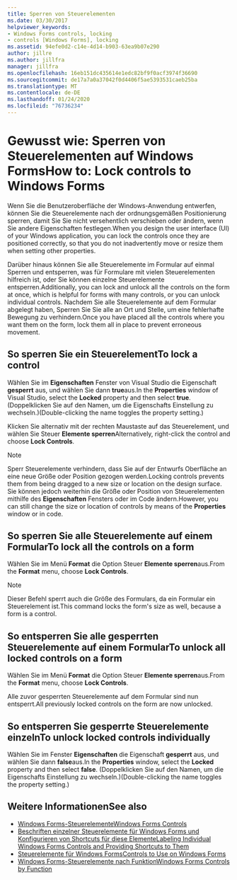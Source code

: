 ```yaml
---
title: Sperren von Steuerelementen
ms.date: 03/30/2017
helpviewer_keywords:
- Windows Forms controls, locking
- controls [Windows Forms], locking
ms.assetid: 94efe0d2-c14e-4d14-b903-63ea9b07e290
author: jillre
ms.author: jillfra
manager: jillfra
ms.openlocfilehash: 16eb151dc435614e1edc82bf9f0acf3974f36690
ms.sourcegitcommit: de17a7a0a37042f0d4406f5ae5393531caeb25ba
ms.translationtype: MT
ms.contentlocale: de-DE
ms.lasthandoff: 01/24/2020
ms.locfileid: "76736234"
---
```

# <a name="how-to-lock-controls-to-windows-forms"></a><span data-ttu-id="7b7b4-102">Gewusst wie: Sperren von Steuerelementen auf Windows Forms</span><span class="sxs-lookup"><span data-stu-id="7b7b4-102">How to: Lock controls to Windows Forms</span></span>

<span data-ttu-id="7b7b4-103">Wenn Sie die Benutzeroberfläche der Windows-Anwendung entwerfen, können Sie die Steuerelemente nach der ordnungsgemäßen Positionierung sperren, damit Sie Sie nicht versehentlich verschieben oder ändern, wenn Sie andere Eigenschaften festlegen.</span><span class="sxs-lookup"><span data-stu-id="7b7b4-103">When you design the user interface (UI) of your Windows application, you can lock the controls once they are positioned correctly, so that you do not inadvertently move or resize them when setting other properties.</span></span>

<span data-ttu-id="7b7b4-104">Darüber hinaus können Sie alle Steuerelemente im Formular auf einmal Sperren und entsperren, was für Formulare mit vielen Steuerelementen hilfreich ist, oder Sie können einzelne Steuerelemente entsperren.</span><span class="sxs-lookup"><span data-stu-id="7b7b4-104">Additionally, you can lock and unlock all the controls on the form at once, which is helpful for forms with many controls, or you can unlock individual controls.</span></span> <span data-ttu-id="7b7b4-105">Nachdem Sie alle Steuerelemente auf dem Formular abgelegt haben, Sperren Sie Sie alle an Ort und Stelle, um eine fehlerhafte Bewegung zu verhindern.</span><span class="sxs-lookup"><span data-stu-id="7b7b4-105">Once you have placed all the controls where you want them on the form, lock them all in place to prevent erroneous movement.</span></span>

## <a name="to-lock-a-control"></a><span data-ttu-id="7b7b4-106">So sperren Sie ein Steuerelement</span><span class="sxs-lookup"><span data-stu-id="7b7b4-106">To lock a control</span></span>

<span data-ttu-id="7b7b4-107">Wählen Sie im **Eigenschaften** Fenster von Visual Studio die Eigenschaft **gesperrt** aus, und wählen Sie dann **true**aus.</span><span class="sxs-lookup"><span data-stu-id="7b7b4-107">In the **Properties** window of Visual Studio, select the **Locked** property and then select **true**.</span></span> <span data-ttu-id="7b7b4-108">(Doppelklicken Sie auf den Namen, um die Eigenschafts Einstellung zu wechseln.)</span><span class="sxs-lookup"><span data-stu-id="7b7b4-108">(Double-clicking the name toggles the property setting.)</span></span>

<span data-ttu-id="7b7b4-109">Klicken Sie alternativ mit der rechten Maustaste auf das Steuerelement, und wählen Sie Steuer **Elemente sperren**</span><span class="sxs-lookup"><span data-stu-id="7b7b4-109">Alternatively, right-click the control and choose **Lock Controls**.</span></span>

> [!NOTE]
> <span data-ttu-id="7b7b4-110">Sperr Steuerelemente verhindern, dass Sie auf der Entwurfs Oberfläche an eine neue Größe oder Position gezogen werden.</span><span class="sxs-lookup"><span data-stu-id="7b7b4-110">Locking controls prevents them from being dragged to a new size or location on the design surface.</span></span> <span data-ttu-id="7b7b4-111">Sie können jedoch weiterhin die Größe oder Position von Steuerelementen mithilfe des **Eigenschaften** Fensters oder im Code ändern.</span><span class="sxs-lookup"><span data-stu-id="7b7b4-111">However, you can still change the size or location of controls by means of the **Properties** window or in code.</span></span>

## <a name="to-lock-all-the-controls-on-a-form"></a><span data-ttu-id="7b7b4-112">So sperren Sie alle Steuerelemente auf einem Formular</span><span class="sxs-lookup"><span data-stu-id="7b7b4-112">To lock all the controls on a form</span></span>

<span data-ttu-id="7b7b4-113">Wählen Sie im Menü **Format** die Option Steuer **Elemente sperren**aus.</span><span class="sxs-lookup"><span data-stu-id="7b7b4-113">From the **Format** menu, choose **Lock Controls**.</span></span>

> [!NOTE]
> <span data-ttu-id="7b7b4-114">Dieser Befehl sperrt auch die Größe des Formulars, da ein Formular ein Steuerelement ist.</span><span class="sxs-lookup"><span data-stu-id="7b7b4-114">This command locks the form's size as well, because a form is a control.</span></span>

## <a name="to-unlock-all-locked-controls-on-a-form"></a><span data-ttu-id="7b7b4-115">So entsperren Sie alle gesperrten Steuerelemente auf einem Formular</span><span class="sxs-lookup"><span data-stu-id="7b7b4-115">To unlock all locked controls on a form</span></span>

<span data-ttu-id="7b7b4-116">Wählen Sie im Menü **Format** die Option Steuer **Elemente sperren**aus.</span><span class="sxs-lookup"><span data-stu-id="7b7b4-116">From the **Format** menu, choose **Lock Controls**.</span></span>

<span data-ttu-id="7b7b4-117">Alle zuvor gesperrten Steuerelemente auf dem Formular sind nun entsperrt.</span><span class="sxs-lookup"><span data-stu-id="7b7b4-117">All previously locked controls on the form are now unlocked.</span></span>

## <a name="to-unlock-locked-controls-individually"></a><span data-ttu-id="7b7b4-118">So entsperren Sie gesperrte Steuerelemente einzeln</span><span class="sxs-lookup"><span data-stu-id="7b7b4-118">To unlock locked controls individually</span></span>

<span data-ttu-id="7b7b4-119">Wählen Sie im Fenster **Eigenschaften** die Eigenschaft **gesperrt** aus, und wählen Sie dann **false**aus.</span><span class="sxs-lookup"><span data-stu-id="7b7b4-119">In the **Properties** window, select the **Locked** property and then select **false**.</span></span> <span data-ttu-id="7b7b4-120">(Doppelklicken Sie auf den Namen, um die Eigenschafts Einstellung zu wechseln.)</span><span class="sxs-lookup"><span data-stu-id="7b7b4-120">(Double-clicking the name toggles the property setting.)</span></span>

## <a name="see-also"></a><span data-ttu-id="7b7b4-121">Weitere Informationen</span><span class="sxs-lookup"><span data-stu-id="7b7b4-121">See also</span></span>

- [<span data-ttu-id="7b7b4-122">Windows Forms-Steuerelemente</span><span class="sxs-lookup"><span data-stu-id="7b7b4-122">Windows Forms Controls</span></span>](index.md)
- [<span data-ttu-id="7b7b4-123">Beschriften einzelner Steuerelemente für Windows Forms und Konfigurieren von Shortcuts für diese Elemente</span><span class="sxs-lookup"><span data-stu-id="7b7b4-123">Labeling Individual Windows Forms Controls and Providing Shortcuts to Them</span></span>](labeling-individual-windows-forms-controls-and-providing-shortcuts-to-them.md)
- [<span data-ttu-id="7b7b4-124">Steuerelemente für Windows Forms</span><span class="sxs-lookup"><span data-stu-id="7b7b4-124">Controls to Use on Windows Forms</span></span>](controls-to-use-on-windows-forms.md)
- [<span data-ttu-id="7b7b4-125">Windows Forms-Steuerelemente nach Funktion</span><span class="sxs-lookup"><span data-stu-id="7b7b4-125">Windows Forms Controls by Function</span></span>](windows-forms-controls-by-function.md)
